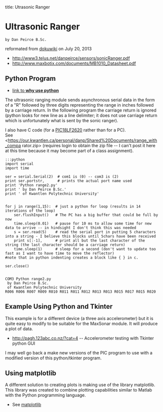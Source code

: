 title: Utrasonic Ranger

# Ultrasonic Ranger

    by Dan Peirce B.Sc.

reformated from [dokuwiki](http://danpeirce.net46.net/dokuwiki/doku.php?id=ultrasonic_ranger) on July 20, 2013

  * <http://www3.telus.net/danpeirce/sensors/sonicRanger.pdf>
  * <http://www.maxbotix.com/documents/MB1010_Datasheet.pdf>

## Python Program

  * [ link to **why use python** ](python.html#why-use-python)

The ultrasonic ranging module sends asynchronous serial data in the form of a
"R" followed by three digits representing the range in inches followed by a
carriage return. In the following program the carriage return is ignored
(python looks for new line as a line delimiter; it does not use carriage
return which is unfortunately what is sent by the sonic ranger).

I also have C code (for a [ PIC18LF2620](hello33.html) rather than for a PC).  
See <https://our.kwantlen.ca/personal/danp/Shared%20Documents/range_with_compa
rator.zip> (requires login to obtain the zip file -- I can't post it here at
this time because it may become part of a class assignment).

    
    :::python    
    import serial
    import time
     
    ser = serial.Serial(2)  # com1 is (0) -- com3 is (2)
    print ser.portstr,      # prints the actual port name used
    print 'Python range2.py'
    print ' by Dan Peirce B.Sc.' 
    print ' of Kwantlen Polytechnic University'
     
     
    for j in range(1,15):  # just a python for loop (results in 14 iterations of the loop)
        ser.flushInput()   # The PC has a big buffer that could be full by now
        time.sleep(0.01)   # pause for 10 ms to allow some time for new data to arrive -- in hindsight I don't think this was needed
        s = ser.read(5)    # read the serial port in putting 5 characters into a string - I believe this blocks until 5chars have been received
        print s[:-1],      # print all but the last character of the string (the last character should be a carriage return)
        time.sleep(1)      # sleep for a second (don't want to update too fast as I want to have time to move the reflector)
    #note that in python indenting creates a block like { } in c.
     
    ser.close()
    
    
    COM3 Python range2.py
     by Dan Peirce B.Sc.
     of Kwantlen Polytechnic University
    R006 R006 R007 R009 R010 R011 R011 R012 R013 R013 R015 R017 R015 R020

## Example Using Python and Tkinter

This example is for a different device (a three axis accelerometer) but it is
quite easy to modify to be suitable for the MaxSonar module. It will produce a
plot of data.

  * <http://pagh.123abc.co.nz/?cat=4> \-- Accelerometer testing with Tkinter python GUI

I may well go back a make new versions of the PIC program to use with a
modified version of this python/tkinter program.

## Using matplotlib

A different solution to creating plots is making use of the library
matplotlib. This library was created to combine plotting capabilities similar
to Matlab with the Python programming language.

  * See [matplotlib](matplotlib.html)


